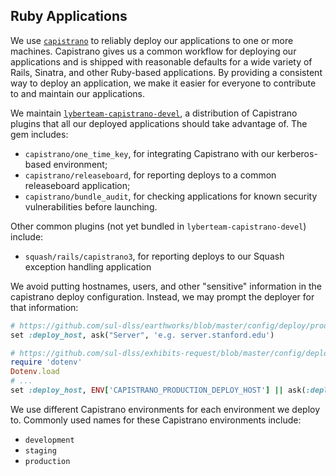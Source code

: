 ## Ruby Applications

We use [`capistrano`](http://capistranorb.com) to reliably deploy our applications to one or more machines. Capistrano gives us a common workflow for deploying our applications and is shipped with reasonable defaults for a wide variety of Rails, Sinatra, and other Ruby-based applications. By providing a consistent way to deploy an application, we make it easier for everyone to contribute to and maintain our applications.

We maintain [`lyberteam-capistrano-devel`](https://github.com/sul-dlss/lyberteam-capistrano-devel), a distribution of Capistrano plugins that all our deployed applications should take advantage of. The gem includes:

- `capistrano/one_time_key`, for integrating Capistrano with our kerberos-based environment;
- `capistrano/releaseboard`, for reporting deploys to a common releaseboard application;
- `capistrano/bundle_audit`, for checking applications for known security vulnerabilities before launching.

Other common plugins (not yet bundled in `lyberteam-capistrano-devel`) include:

- `squash/rails/capistrano3`, for reporting deploys to our Squash exception handling application

We avoid putting hostnames, users, and other "sensitive" information in the capistrano deploy configuration. Instead, we may prompt the deployer for that information:

```ruby
# https://github.com/sul-dlss/earthworks/blob/master/config/deploy/production.rb#L3
set :deploy_host, ask("Server", 'e.g. server.stanford.edu')

# https://github.com/sul-dlss/exhibits-request/blob/master/config/deploy/production.rb
require 'dotenv'
Dotenv.load
# ...
set :deploy_host, ENV['CAPISTRANO_PRODUCTION_DEPLOY_HOST'] || ask(:deploy_host, "")
```

We use different Capistrano environments for each environment we deploy to. Commonly used names for these Capistrano environments include:

- `development`
- `staging`
- `production`
